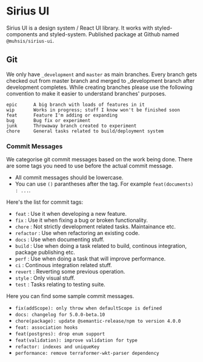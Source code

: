 # Sirius UI

Sirius UI is a design system / React UI library. It works with styled-components and styled-system. Published package at Github named `@muhsis/sirius-ui`.

## Git

We only have `_development` and `master` as main branches. Every branch gets checked
out from master branch and merged to \_development branch after development completes.
While creating branches please use the following convention to make it easier to
understand branches' purposes.

```
epic      A big branch with loads of features in it
wip       Works in progress; stuff I know won't be finished soon
feat      Feature I'm adding or expanding
bug       Bug fix or experiment
junk      Throwaway branch created to experiment
chore     General tasks related to build/deployment system
```

### Commit Messages

We categorise git commit messages based on the work being done. There are some tags
you need to use before the actual commit message.

- All commit messages should be lowercase.
- You can use `()` parantheses after the tag. For example `feat(documents) : ...`.

Here's the list for commit tags:

- `feat` : Use it when developing a new feature.
- `fix` : Use it when fixing a bug or broken functionality.
- `chore` : Not strictly development related tasks. Maintainance etc.
- `refactor` : Use when refactoring an existing code.
- `docs` : Use when documenting stuff.
- `build` : Use when doing a task related to build, continous integration, package publishing etc.
- `perf` : Use when doing a task that will improve performance.
- `ci` : Continous integration related stuff.
- `revert` : Reverting some previous operation.
- `style` : Only visual stuff.
- `test` : Tasks relating to testing suite.

Here you can find some sample commit messages.

- `fix(addScope): only throw when defaultScope is defined`
- `docs: changelog for 5.0.0-beta.10`
- `chore(package): update @semantic-release/npm to version 4.0.0`
- `feat: association hooks`
- `feat(postgres): drop enum support`
- `feat(validation): improve validation for type`
- `refactor: indexes and uniqueKey`
- `performance: remove terraformer-wkt-parser dependency`
